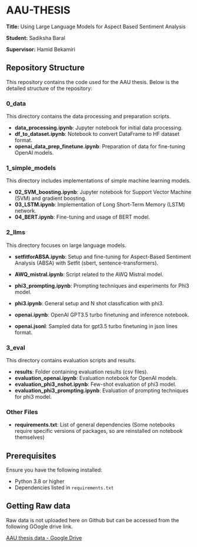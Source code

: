 # AAU-THESIS
**Title:** Using Large Language Models for Aspect Based Sentiment Analysis

**Student:** Sadiksha Baral

**Supervisor:** Hamid Bekamiri


## Repository Structure

This repository contains the code used for the AAU thesis. Below is the detailed structure of the repository:

### 0_data
This directory contains the data processing and preparation scripts.

- **data_processing.ipynb**: Jupyter notebook for initial data processing.
- **df_to_dataset.ipynb**: Notebook to convert DataFrame to HF dataset format.
- **openai_data_prep_finetune.ipynb**: Preparation of data for fine-tuning OpenAI models.

### 1_simple_models
This directory includes implementations of simple machine learning models.

- **02_SVM_boosting.ipynb**: Jupyter notebook for Support Vector Machine (SVM) and gradient boosting.
- **03_LSTM.ipynb**: Implementation of Long Short-Term Memory (LSTM) network.
- **04_BERT.ipynb**: Fine-tuning and usage of BERT model.

### 2_llms
This directory focuses on large language models.

- **setfitforABSA.ipynb**: Setup and fine-tuning for Aspect-Based Sentiment Analysis (ABSA) with Setfit (sbert, sentence-transformers).
- **AWQ_mistral.ipynb**: Script related to the AWQ Mistral model.

- **phi3_prompting.ipynb**: Prompting techniques and experiments for Phi3 model.
- **phi3.ipynb**: General setup and N shot classfication with phi3.
- **openai.ipynb**: OpenAI GPT3.5 turbo finetuning and inference notebook.
- **openai.jsonl**: Sampled data for gpt3.5 turbo finetuning in json lines format.


### 3_eval
This directory contains evaluation scripts and results.

- **results**: Folder containing evaluation results (csv files).
- **evaluation_openai.ipynb**: Evaluation notebook for OpenAI models.
- **evaluation_phi3_nshot.ipynb**: Few-shot evaluation of phi3 model.
- **evaluation_phi3_prompting.ipynb**: Evaluation of prompting techniques for phi3 model.

### Other Files
- **requirements.txt**: List of general dependencies (Some notebooks require specific versions of packages, so are reinstalled on notebook themselves)

## Prerequisites
Ensure you have the following installed:
- Python 3.8 or higher
- Dependencies listed in `requirements.txt`

## Getting Raw data
Raw data is not uploaded here on Github but can be accessed from the following GOogle drive link.

[AAU thesis data - Google Drive](https://drive.google.com/drive/folders/1VeH-2A_aBUzQrlYp7ugor0giYAPLGfHt?usp=sharing)